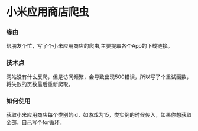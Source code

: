 
# 小米应用商店爬虫

### 缘由
帮朋友个忙，写了个小米应用商店的爬虫,主要提取各个App的下载链接。

### 技术点

网站没有什么反爬，但是访问频繁，会导致出现500错误，所以写了个重试函数，将失败的页数最后重新爬取。

### 如何使用

获取小米应用商店每个类别的id，如游戏为15，类实例的时候传入，如果你想获取全部，自己写个for循环。

